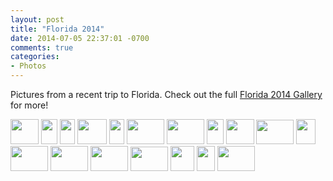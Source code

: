 ```yaml
---
layout: post
title: "Florida 2014"
date: 2014-07-05 22:37:01 -0700
comments: true
categories: 
- Photos
---
```

Pictures from a recent trip to Florida.  Check out the full [Florida 2014 Gallery](http://go.gtww.net/1oxPL1O) for more!
<div class="galleria">
<a href="http://img.gtww.net/2014/04_Florida/63b8/florida-26_0314bed.jpg"><img data-title="" data-description="" src="http://img.gtww.net/2014/04_Florida/63b8/Thumbs/florida-26_646d.jpg" height="40" width="45"/></a>
<a href="http://img.gtww.net/2014/04_Florida/63b8/florida-25_487decb.jpg"><img data-title="" data-description="" src="http://img.gtww.net/2014/04_Florida/63b8/Thumbs/florida-25_7136.jpg" height="40" width="26"/></a>
<a href="http://img.gtww.net/2014/04_Florida/63b8/florida-1_00b2e02.jpg"><img data-title="" data-description="" src="http://img.gtww.net/2014/04_Florida/63b8/Thumbs/florida-1_beca.jpg" height="40" width="24"/></a>
<a href="http://img.gtww.net/2014/04_Florida/63b8/florida-11_bca4177.jpg"><img data-title="" data-description="" src="http://img.gtww.net/2014/04_Florida/63b8/Thumbs/florida-11_0bd3.jpg" height="40" width="47"/></a>
<a href="http://img.gtww.net/2014/04_Florida/63b8/florida-12_53ea454.jpg"><img data-title="" data-description="" src="http://img.gtww.net/2014/04_Florida/63b8/Thumbs/florida-12_3ec4.jpg" height="40" width="24"/></a>
<a href="http://img.gtww.net/2014/04_Florida/63b8/florida-14_ecc8bb8.jpg"><img data-title="" data-description="" src="http://img.gtww.net/2014/04_Florida/63b8/Thumbs/florida-14_d197.jpg" height="40" width="60"/></a>
<a href="http://img.gtww.net/2014/04_Florida/63b8/florida-16_0bfb9fa.jpg"><img data-title="" data-description="" src="http://img.gtww.net/2014/04_Florida/63b8/Thumbs/florida-16_12a9.jpg" height="40" width="60"/></a>
<a href="http://img.gtww.net/2014/04_Florida/63b8/florida-17_8fd3202.jpg"><img data-title="" data-description="" src="http://img.gtww.net/2014/04_Florida/63b8/Thumbs/florida-17_2ed2.jpg" height="40" width="27"/></a>
<a href="http://img.gtww.net/2014/04_Florida/63b8/florida-19_c0cd5e2.jpg"><img data-title="" data-description="" src="http://img.gtww.net/2014/04_Florida/63b8/Thumbs/florida-19_a5c2.jpg" height="40" width="45"/></a>
<a href="http://img.gtww.net/2014/04_Florida/63b8/florida-2_1346325.jpg"><img data-title="" data-description="" src="http://img.gtww.net/2014/04_Florida/63b8/Thumbs/florida-2_93af.jpg" height="39" width="60"/></a>
<a href="http://img.gtww.net/2014/04_Florida/63b8/florida-20_2a8143b.jpg"><img data-title="" data-description="" src="http://img.gtww.net/2014/04_Florida/63b8/Thumbs/florida-20_727b.jpg" height="40" width="31"/></a>
<a href="http://img.gtww.net/2014/04_Florida/63b8/florida-21_abee98c.jpg"><img data-title="" data-description="" src="http://img.gtww.net/2014/04_Florida/63b8/Thumbs/florida-21_31bf.jpg" height="40" width="60"/></a>
<a href="http://img.gtww.net/2014/04_Florida/63b8/florida-23_c451cbd.jpg"><img data-title="" data-description="" src="http://img.gtww.net/2014/04_Florida/63b8/Thumbs/florida-23_1a02.jpg" height="40" width="60"/></a>
<a href="http://img.gtww.net/2014/04_Florida/63b8/florida-27_8d17de9.jpg"><img data-title="" data-description="" src="http://img.gtww.net/2014/04_Florida/63b8/Thumbs/florida-27_1634.jpg" height="40" width="60"/></a>
<a href="http://img.gtww.net/2014/04_Florida/63b8/florida-28_7e26ef4.jpg"><img data-title="" data-description="" src="http://img.gtww.net/2014/04_Florida/63b8/Thumbs/florida-28_9fba.jpg" height="39" width="60"/></a>
<a href="http://img.gtww.net/2014/04_Florida/63b8/florida-31_eaab109.jpg"><img data-title="" data-description="" src="http://img.gtww.net/2014/04_Florida/63b8/Thumbs/florida-31_cbac.jpg" height="40" width="38"/></a>
<a href="http://img.gtww.net/2014/04_Florida/63b8/florida-32_b1b0219.jpg"><img data-title="" data-description="" src="http://img.gtww.net/2014/04_Florida/63b8/Thumbs/florida-32_86af.jpg" height="40" width="29"/></a>
<a href="http://img.gtww.net/2014/04_Florida/63b8/florida-6_d2f2dad.jpg"><img data-title="" data-description="" src="http://img.gtww.net/2014/04_Florida/63b8/Thumbs/florida-6_0668.jpg" height="40" width="60"/></a>
</div>


